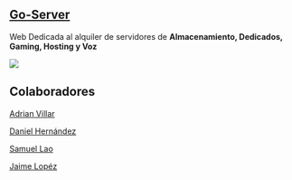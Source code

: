 <h2><a href="http://tienda-danielh364.rhcloud.com/">Go-Server</h2></a>

<p>Web Dedicada al alquiler de servidores de <strong>Almacenamiento, Dedicados, Gaming, Hosting y Voz</strong> </p>
<a href='http://www85.zippyshare.com/v/GGcUcq4c/file.html'><img src='http://www85.zippyshare.com/scaled/GGcUcq4c/file.html' border='0' /></a>

<h2>Colaboradores</h2>

<p><a href="https://github.com/ralliv">Adrian Villar</p></a>
<p><a href="https://github.com/danielh364">Daniel Hernández</p></a>
<p><a href="https://github.com/samuvl">Samuel Lao</p></a>
<p><a href="https://github.com/jaiminator">Jaime Lopéz</p></a>
